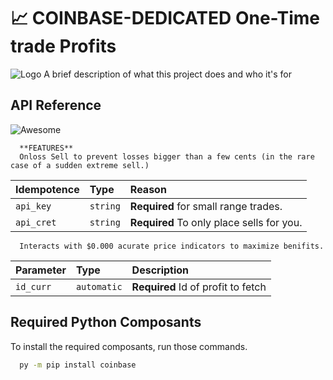 
# 📈 COINBASE-DEDICATED One-Time trade Profits
![Logo](https://media.discordapp.net/attachments/985242946880282634/1061344185787088996/th5xamgrr6se0x5ro4g612.png)
A brief description of what this project does and who it's for


## API Reference 
![Awesome](https://cdn.jsdelivr.net/gh/sindresorhus/awesome@d7305f38d29fed78fa85652e3a63e154dd8e8829/media/badge.svg)

```http
  **FEATURES**
  Onloss Sell to prevent losses bigger than a few cents (in the rare case of a sudden extreme sell.)
```

| Idempotence | Type     | Reason                |
| :-------- | :------- | :------------------------- |
| `api_key` | `string` | **Required** for small range trades. | **MANDATORY**
| `api_cret` | `string`| **Required** To only place sells for you.|**MANDATORY**

```http
  Interacts with $0.000 acurate price indicators to maximize benifits.
```

| Parameter | Type     | Description                       |
| :-------- | :------- | :-------------------------------- |
| `id_curr`      | `automatic` | **Required** Id of profit to fetch |



## Required Python Composants

To install the required composants, run those commands.

```bash
  py -m pip install coinbase 
```



